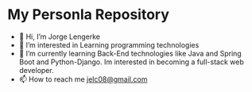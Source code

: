 # My Personla Repository
- 👋 Hi, I’m Jorge Lengerke
- 👀 I’m interested in Learning programming technologies
- 🌱 I’m currently learning Back-End technologies like Java and Spring Boot and Python-Django.
      Im interested in becoming a full-stack web developer.
- 📫 How to reach me jelc08@gmail.com
